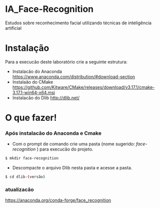 # IA_Face-Recognition
 Estudos sobre reconhecimento facial utilizando técnicas de inteligência artificial

# Instalação

Para a execucão deste laboratório crie a seguinte estrutura:

  - Instalacão do Anaconda 
  https://www.anaconda.com/distribution/#download-section
  - Instalaão do CMake
  https://github.com/Kitware/CMake/releases/download/v3.17.1/cmake-3.17.1-win64-x64.msi
  - Instalacão do Dlib
  http://dlib.net/

# O que fazer!

  ### Após instalacão do Anaconda e Cmake
  - Com o prompt de comando crie uma pasta (nome sugerido: *face-recognition* ) para execucão do projeto.
```sh
$ mkdir face-recognition
```  
  - Descompacte o arquivo Dlib nesta pasta e acesse a pasta.
```sh
$ cd dlib-(versão)
```

### atualizacão
https://anaconda.org/conda-forge/face_recognition